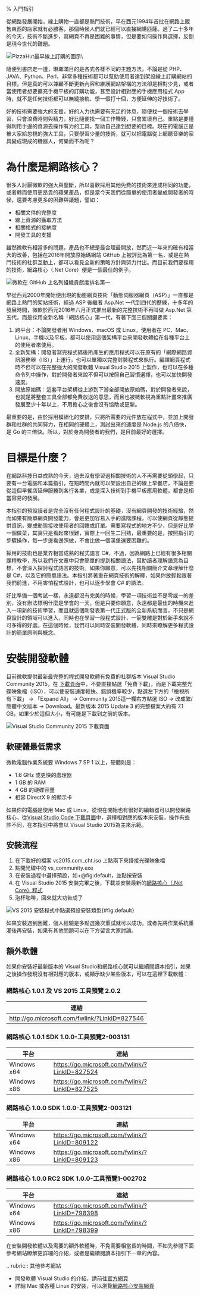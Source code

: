 % 入門指引

從網路發展開始，線上購物一直都是熱門技術，早在西元1994年首批在網路上販售東西的店家就有必勝客，那個時候人們就已經可以直接網購匹薩。過了二十多年的今天，技術不斷進步，寫網頁不再是困難的事情，但是要如何操作與選擇，反倒是現今世代的難題。

![PizzaHut最早線上訂購的圖示](_static/Pizza_Hut_logo.gif)\

隨便到書店走一遭，琳瑯滿目的是各式各樣不同的主題方法，不論是從 PHP、JAVA、Python、Perl，非常多種技術都可以幫助使用者達到架設線上訂購網站的目標，但是真的可以兼顧不斷更新內容和維護網站架構的方法卻是相對少見，或者當使用者想要擴充手機平板的訂購功能，甚至設計相對應的手機應用程式 App 時，就不是任何技術都可以無縫接軌、學一個打十個，方便延伸的好技術了。

好的技術需要強大的支援，好的人力也需要有充足的休息，隨便找一個技術去學習，只會浪費時間與精力，好比隨便找一個工作賺錢，只會累壞自己。重點是要懂得利用手邊的資源去操作有力的工具，幫助自己達到想要的目標。現在的電腦正是被大家給忽視的強大工具，只要學習少量的技術，就可以把電腦從上網聽音樂的家具變成現成的機器人，何樂而不為呢？


# 為什麼是網路核心？

很多人討厭微軟的強大與壟斷，所以喜歡採用其他免費的技術來達成相同的功能，或者轉而使用更昂貴的蘋果產品，但是當今天我們從簡單的使用者變成開發者的時候，還要考慮更多的困難與議題，譬如：

- 相關文件的完整度
- 線上資源的獲取方法
- 相關格式的接納度
- 開發工具的支援

雖然微軟有相當多的問題，產品也不總是最合理最開放，然而近一年來的確有相當大的改善，包括在2016年開放原始碼網站 GitHub 上被評比為第一名，或是在熱門技術的社群互動上，都可以看見全新的策略方針與努力付出。而目前我們要採用的技術，網路核心（.Net Core）便是一個最佳的例子。

![微軟在 GitHub 上名列組織貢獻度排名第一](_static/githubmicrosoftcontributions.jpg)

早從西元2000年開始便出現的動態網頁技術「動態伺服器網頁（ASP）」一直都是網路上熱門的架站技術，經過 ASP 後繼者 Asp.Net 一代到四代的歷練，十多年的發展時間，微軟於西元2016年六月正式推出最新的完整技術不再叫做 Asp.Net 第五代，而是採用全新名稱「網路核心」第一代，有著下面三個關鍵要素：

1. 跨平台：不論開發者用 Windows、macOS 或 Linux，使用者在 PC、Mac、Linux、手機以及平板，都可以使用這個架構平台來開發軟體給在各種平台上的使用者來使用。
1. 全新架構：開發者寫完程式碼後所產生的應用程式可以在原有的「網際網路資訊服務器（IIS）」上運行，也可以單獨以完整封裝程式來執行。編譯網頁程式時不但可以在完整強大的開發軟體 Visual Studio 2015 上製作，也可以在多種命令列中操作，對於開發者來說不但可以按照自己習慣選擇，也可以加快開發速度。
1. 開放原始碼：這套平台架構從上游到下游全部開放原始碼，對於開發者來說，也就是將整套工具全部都免費放送的意思，而且也被微軟視為重點計畫來推廣發展至少十年以上，不用擔心之後會沒有協助或更新。

最重要的是，由於採用模組化的安排，只將所需要的元件放在程式中，並加上開發群和社群的共同努力，在相同的硬體上，測試出來的速度是 Node.js 的八倍快，是 Go 的三倍快。所以，對於身為開發者的我們，是目前最好的選擇。


# 目標是什麼？

在網路科技日益成熟的今天，過去沒有學習過相關技術的人不再需要從頭學起，只要有一台電腦和本篇指引，在短時間內就可以架設出自己的線上早餐店，不論是要從這個早餐店延伸服務到各行各業，或是深入技術到手機平板應用軟體，都會是相當容易的發展。

本指引的預設讀者是完全沒有任何程式設計的基礎，沒有網頁開發的技術經驗，然而如果有簡單網頁開發能力，會是更加容易入手的進階課程，可以使網頁從靜態提供資訊，變成動態接收使用者的回饋或訂單。需要寫程式的地方不少，但是好比學一個做菜，其實只是看起來很難，實際上一回生二回熟，最重要的是，按照指引的步驟操作，每一步邊看邊照做，不會比做一個漢堡還要困難的。

採用的技術也是業界相當成熟的程式語言 C#，不過，因為網路上已經有很多相關課程教學，所以我們在文章中只會簡單的提到相關語法，幫助讀者理解語意為目標，不會深入探討程式語言的技術。如果你願意，可以先找相關簡介文章理解什麼是 C#，以及它的簡單語法。本指引將著重在網頁技術的解釋，如果你放輕鬆跟著我們前進，不用害怕程式設計，也可以逐步學會 C# 的語法。

好比準備一個考試一樣，永遠都沒有完美的時候，學習一項技術並不是零或一的差別，沒有辦法標明什麼是學會的一天，但是只要你願意，永遠都是最佳的時機來進入一項新的技術學習，而且就這個剛發表第一代正式版的全新系統而言，不只是網頁設計的領域可以進入，同時也在學習一般程式設計，一箭雙雕是對於新手來說不可多得的好處。在這個時候，我們可以同時安裝開發軟體，同時來瞭解更多程式設計的簡單原則與概念。


# 安裝開發軟體

目前微軟提供最新最完整的程式開發軟體有免費的社群版本 Visual Studio Community 2015，在
[下載頁面](http://www.visualstudio.com/zh-hant/downloads/)中，不要直接點選「免費下載」，而是下載完整光碟映象檔（ISO），可以使安裝速度較快、錯誤機率較少，點選左下方的「檢視所有下載」 -> 「Expand All」 -> Community 2015這一欄右方點選 ISO -> 改成繁/簡體中文版本 -> Download。最新版本 2015 Update 3 的完整檔案大約有 7.1 GB，如果少於這個大小，有可能是下載到之前的版本。

![Visual Studio Community 2015 下載頁面](_static/download.png)

## 軟硬體最低需求

微軟電腦作業系統要 Windows 7 SP 1 以上，硬體則是：

- 1.6 GHz 或更快的處理器
- 1 GB 的 RAM
- 4 GB 的硬碟容量
- 相容 DirectX 9 的顯示卡

如果你的電腦是使用 Mac 或 Linux，從現在開始也有很好的編輯器可以開發網路核心，從[Visual Studio Code 下載頁面](http://code.visualstudio.com/download)中，選擇相對應的版本來安裝，操作有些許不同，在本指引中將會以 Visual Studio 2015為主來示範。

## 安裝流程

1. 在下載好的檔案 vs2015.com_cht.iso 上點兩下來掛接光碟映象檔
2. 點開光碟中的 vs_community.exe
3. 在安裝過程中選擇預設，如+@fig:default，並點按安裝
4. 在 Visual Studio 2015 安裝完畢之後，下載並安裝最新的[網路核心（.Net Core）程式](http://go.microsoft.com/fwlink/?LinkID=827546)
5. 泡杯咖啡，回來就大功告成了

![VS 2015 安裝程式中點選預設安裝類型](_static/install.jpg){#fig:default}


如果安裝遇到困難，個人經驗是多點選幾次重試就可以成功，或者先將作業系統重灌後再安裝，如果有其他問題可以在下方留言大家討論。



## 額外軟體

如果你安裝好最新版本的 Visual Studio和網路核心就可以繼續閱讀本指引，如果之後操作發現沒有相對應的版本，或顯示缺少某些版本，可以在這裡下載軟體：

### 網路核心 1.0.1 及 VS 2015 工具預覽 2.0.2

| 連結                                           |
|------------------------------------------------|
|http://go.microsoft.com/fwlink/?LinkID=827546   |

### 網路核心 1.0.1 SDK 1.0.0-工具預覽2-003131

| 平台         | 連結                                           |
|-------------|------------------------------------------------|
| Windows x64 | https://go.microsoft.com/fwlink/?LinkID=827524 |
| Windows x86 | https://go.microsoft.com/fwlink/?LinkID=827525 |

### 網路核心 1.0.0 SDK 1.0.0-工具預覽2-003121

| 平台         | 連結                                           |
|-------------|------------------------------------------------|
| Windows x64 | https://go.microsoft.com/fwlink/?LinkID=809122 |
| Windows x86 | https://go.microsoft.com/fwlink/?LinkID=809123 |

### 網路核心 1.0.0 RC2 SDK 1.0.0-工具預覽1-002702

| 平台         | 連結                                           |
|-------------|------------------------------------------------|
| Windows x64 | https://go.microsoft.com/fwlink/?LinkID=798398 |
| Windows x86 | https://go.microsoft.com/fwlink/?LinkID=798399 |



在安裝開發軟體以及需要的額外軟體時，不免需要相當長的時間，不如先參閱下面參考網站瞭解更詳細的介紹，或者是繼續閱讀本指引下一章的內容。


.. rubric:: 其他參考網站

- 開發軟體 Visual Studio 的介紹，請前往[官方網頁](https://www.visualstudio.com/zh-hant/)
- 詳細 Mac 或各種 Linux 的安裝，可以瀏覽[網路核心安裝網頁](https://www.microsoft.com/net/core)
